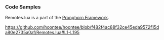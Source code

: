### Code Samples

Remotes.lua is a part of the [Pronghorn Framework](https://github.com/Iron-Stag-Games/Pronghorn).

https://github.com/hoontee/hoontee/blob/f482f4ac88f32ce45eda9572f15da80e2735a0af/Remotes.lua#L1-L195
